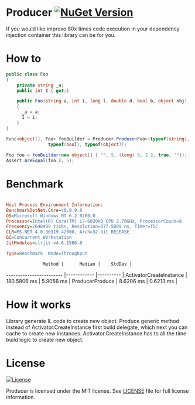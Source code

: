 # Producer [![NuGet Version](https://img.shields.io/badge/nuget-1.0.0-blue.svg?style=flat)](https://www.nuget.org/packages/Dijkstra.NET)
If you would like improve 80x times code execution in your dependency injection container this library can be for you.

# How to

```c#
public class Foo
{
    private string _a;
    public int I { get;}

    public Foo(string a, int i, long l, double d, bool b, object obj)
    {
      _a = a;
      I = i;
    }
}

Func<object[], Foo> fooBuilder = Producer.Produce<Foo>(typeof(string), typeof(int), typeof(long), typeof(double),
                typeof(bool), typeof(object));
                
Foo foo = fooBuilder(new object[] { "", 5, (long) 6, 2.2, true, ""});
Assert.AreEqual(foo.I, 5); 
```
# Benchmark

```ini

Host Process Environment Information:
BenchmarkDotNet.Core=v0.9.9.0
OS=Microsoft Windows NT 6.2.9200.0
Processor=Intel(R) Core(TM) i7-6820HQ CPU 2.70GHz, ProcessorCount=8
Frequency=2648439 ticks, Resolution=377.5809 ns, Timer=TSC
CLR=MS.NET 4.0.30319.42000, Arch=32-bit RELEASE
GC=Concurrent Workstation
JitModules=clrjit-v4.6.1586.0

Type=Benchmark  Mode=Throughput  

```
                  Method |      Median |    StdDev |
------------------------ |------------ |---------- |
 ActivatorCreateInstance | 180.5806 ms | 5.9056 ms |
         ProducerProduce |   8.6206 ms | 0.6213 ms |


# How it works

Library generate IL code to create new object. Produce generic method instead of Activator.CreateInstance first build delegate, which next you can cache to create new instances. Activator.CreateInstance has to all the time build logic to create new object. 

# License

[![License](https://img.shields.io/badge/license-MIT-blue.svg?style=plastic)](https://github.com/matiii/Dijkstra.NET/blob/master/LICENSE)

Producer is licensed under the MIT license. See [LICENSE](LICENSE) file for full license information.
